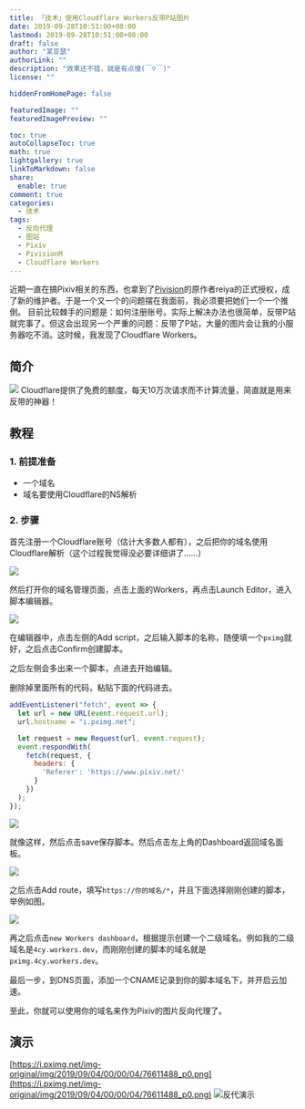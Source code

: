 ```yaml
---
title: 「技术」使用Cloudflare Workers反带P站图片
date: 2019-09-28T10:51:00+08:00
lastmod: 2019-09-28T10:51:00+08:00
draft: false
author: "某亚瑟"
authorLink: ""
description: "效果还不错，就是有点慢(￣▽￣)"
license: ""

hiddenFromHomePage: false

featuredImage: ""
featuredImagePreview: ""

toc: true
autoCollapseToc: true
math: true
lightgallery: true
linkToMarkdown: false
share:
  enable: true
comment: true
categories: 
  - 技术
tags: 
  - 反向代理
  - 图站
  - Pixiv
  - PivisionM
  - Cloudflare Workers
---
```


<!--more-->

近期一直在搞Pixiv相关的东西，也拿到了[Pivision](https://yojigen.tech/archives/pivisionm.html)的原作者reiya的正式授权，成了新的维护者。于是一个又一个的问题摆在我面前，我必须要把她们一个一个推倒。
目前比较棘手的问题是：如何注册账号。实际上解决办法也很简单，反带P站就完事了。但这会出现另一个严重的问题：反带了P站，大量的图片会让我的小服务器吃不消。这时候，我发现了Cloudflare Workers。

## 简介
![](https://cdn.jsdelivr.net/gh/mouyase/Yojigen.Tech@master/static/assets/19/cover.jpg)
Cloudflare提供了免费的额度，每天10万次请求而不计算流量，简直就是用来反带的神器！


## 教程
### 1. 前提准备
 - 一个域名
 - 域名要使用Cloudflare的NS解析
### 2. 步骤
首先注册一个Cloudflare账号（估计大多数人都有），之后把你的域名使用Cloudflare解析（这个过程我觉得没必要详细讲了……）

![](https://cdn.jsdelivr.net/gh/mouyase/Yojigen.Tech@master/static/assets/19/1.jpg)

然后打开你的域名管理页面，点击上面的Workers，再点击Launch Editor，进入脚本编辑器。

![](19/2.jpg)

在编辑器中，点击左侧的Add script，之后输入脚本的名称，随便填一个`pximg`就好，之后点击Confirm创建脚本。

之后左侧会多出来一个脚本，点进去开始编辑。

删除掉里面所有的代码，粘贴下面的代码进去。

```js
addEventListener("fetch", event => {
  let url = new URL(event.request.url);
  url.hostname = "i.pximg.net";

  let request = new Request(url, event.request);
  event.respondWith(
    fetch(request, {
      headers: {
        'Referer': 'https://www.pixiv.net/'
      }
    })
  );
});
```

![](https://cdn.jsdelivr.net/gh/mouyase/Yojigen.Tech@master/static/assets/19/3.jpg )

就像这样，然后点击save保存脚本。然后点击左上角的Dashboard返回域名面板。

![](https://cdn.jsdelivr.net/gh/mouyase/Yojigen.Tech@master/static/assets/19/4.jpg)

之后点击Add route，填写`https://你的域名/*`，并且下面选择刚刚创建的脚本，举例如图。

![](https://cdn.jsdelivr.net/gh/mouyase/Yojigen.Tech@master/static/assets/19/5.jpg)

再之后点击`new Workers dashboard`，根据提示创建一个二级域名。例如我的二级域名是`4cy.workers.dev`，而刚刚创建的脚本的域名就是`pximg.4cy.workers.dev`。

最后一步，到DNS页面，添加一个CNAME记录到你的脚本域名下，并开启云加速。

至此，你就可以使用你的域名来作为Pixiv的图片反向代理了。

## 演示

[https://i.pximg.net/img-original/img/2019/09/04/00/00/04/76611488_p0.png](https://i.pximg.net/img-original/img/2019/09/04/00/00/04/76611488_p0.png)
![反代演示](https://i-pximg.yojigen.tech/img-original/img/2019/09/04/00/00/04/76611488_p0.png)




